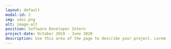 ```yaml
---
layout: default
modal-id: 2
img: sdsc.png
alt: image-alt
position: Software Developer Intern
project-date: October 2019 - June 2020
description: Use this area of the page to describe your project. Lorem ipsum dolor sit amet, consectetur adipisicing elit. Mollitia neque assumenda ipsam nihil, molestias magnam, recusandae quos quis inventore quisquam velit asperiores, vitae? Reprehenderit soluta, eos quod consequuntur itaque. Nam.
---
```

